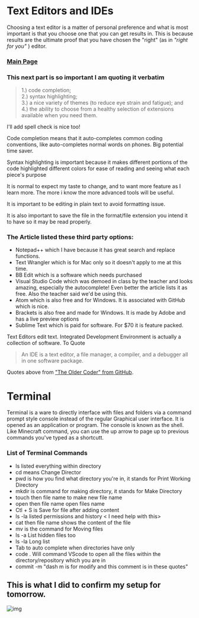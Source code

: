 # Text Editors and IDEs

Choosing a text editor is a matter of personal preference and what is most important is that you choose one that you can get results in. This is because results are the ultimate proof that you have chosen the "right" (as in _"right for you"_ ) editor.

### [Main Page](https://pale-crusader.github.io/learning-journal)

### This next part is so important I am quoting it verbatim

> 1.) code completion;  
2.) syntax highlighting;  
3.) a nice variety of themes (to reduce eye strain and fatigue); and  
4.) the ability to choose from a healthy selection of extensions available when you need them.

I'll add spell check is nice too!


Code completion means that it auto-completes common coding conventions, like auto-completes normal words on phones. Big potential time saver.

Syntax highlighting is important because it makes different portions of the code highlighted different colors for ease of reading and seeing what each piece's purpose

It is normal to expect my taste to change, and to want more feature as I learn more. The more i know the more advanced tools will be useful.

It is important to be editing in plain text to avoid formatting issue.

It is also important to save the file in the format/file extension you intend it to have so it may be read properly.

### The Article listed these third party options:

* Notepad++ which I have because it has great search and replace functions.
* Text Wrangler which is for Mac only so it doesn't apply to me at this time.
* BB Edit which is a software which needs purchased
* Visual Studio Code which was demoed in class by the teacher and looks amazing, especially the autocomplete! Even better the article lists it as free. Also the teacher said we'd be using this.
* Atom which is also free and for Windows. It is associated with GitHub which is nice.
* Brackets is also free and made for Windows. It is made by Adobe and has a live preview options
* Sublime Text which is paid for software. For $70 it is feature packed.

Text Editors edit text. Integrated Development Environment is actually a collection of software. To Quote

> An IDE is a text editor, a file manager, a compiler, and a debugger all in one software package.



Quotes above from ["The Older Coder" from GitHub](https://codefellows.github.io/code-102-guide/curriculum/class-02/Choosing-A-Text-Editor--The-Older-Coder.pdf).

# Terminal
Terminal is a  ware to directly interface with files and folders via a command prompt style console instead of the regular Graphical user interface. It is opened as an application or program. The console is known as the shell. Like Minecraft command, you can use the up arrow to page up to previous commands you've typed as a shortcutt.

### List of Terminal Commands
* ls listed everything within directory
* cd means Change Director
* pwd is how you find what directory you're in, it stands for Print Working Directory
* mkdir is command for making directory, it stands for Make Directory
* touch then file name to make new file name
* open then file name open files name
* Ctl + S is Save for file after adding content
* ls -la listed permissions and history < I need help with this>
* cat then file name shows the content of the file
* mv is the command for Moving files
* ls -a List hidden files too
* ls -la Long list 
* Tab to auto complete when directories have only
* code . Will command VScode to open all the files within the directory/repository which you are in
* commit -m  "dash m is for modify and this comment is in these quotes"

## This is what I did to confirm my setup for tomorrow.
![img](https://pale-crusader.github.io/learning-journal/SetUp.PNG)
